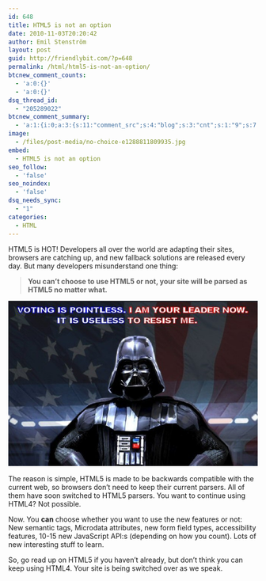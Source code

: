 ```yaml
---
id: 648
title: HTML5 is not an option
date: 2010-11-03T20:20:42
author: Emil Stenström
layout: post
guid: http://friendlybit.com/?p=648
permalink: /html/html5-is-not-an-option/
btcnew_comment_counts:
  - 'a:0:{}'
  - 'a:0:{}'
dsq_thread_id:
  - "205289022"
btcnew_comment_summary:
  - 'a:1:{i:0;a:3:{s:11:"comment_src";s:4:"blog";s:3:"cnt";s:1:"9";s:7:"enabled";s:1:"0";}}'
image:
  - /files/post-media/no-choice-e1288811809935.jpg
embed:
  - HTML5 is not an option
seo_follow:
  - 'false'
seo_noindex:
  - 'false'
dsq_needs_sync:
  - "1"
categories:
  - HTML
---
```

HTML5 is HOT! Developers all over the world are adapting their sites, browsers are catching up, and new fallback solutions are released every day. But many developers misunderstand one thing:

> **You can&#8217;t choose to use HTML5 or not, your site will be parsed as HTML5 no matter what.**

<img class="alignnone size-full wp-image-656" style="max-width: 100%;" title="no-choice" src="/files/post-media/no-choice-e1288811809935.jpg" alt="Voting is pointless. I am your leader now. It is useless to resist me." />

The reason is simple, HTML5 is made to be backwards compatible with the current web, so browsers don&#8217;t need to keep their current parsers. All of them have soon switched to HTML5 parsers. You want to continue using HTML4? Not possible.

Now. You **can** choose whether you want to use the new features or not: New semantic tags, Microdata attributes, new form field types, accessibility features, 10-15 new JavaScript API:s (depending on how you count). Lots of new interesting stuff to learn.

So, go read up on HTML5 if you haven&#8217;t already, but don&#8217;t think you can keep using HTML4. Your site is being switched over as we speak.
